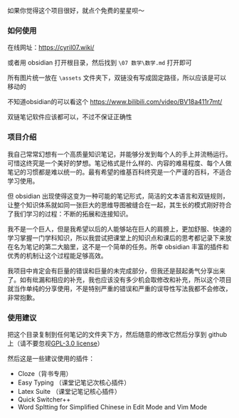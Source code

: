 如果你觉得这个项目很好，就点个免费的星星呗～

### 如何使用

在线网址：https://cyril07.wiki/

或者用 obsidian 打开根目录，然后找到 `\07 数学\数学.md` 打开即可

所有图片统一放在 `\assets` 文件夹下，双链没有写成固定路径，所以应该是可以移动的

不知道obsidian的可以看这个 https://www.bilibili.com/video/BV18a411r7mt/

双链笔记软件应该都可以，不过不保证正确性

### 项目介绍

我自己常常幻想有一个高质量知识笔记，并能够分发到每个人的手上并流畅运行。可惜这终究是一个美好的梦想。笔记格式是什么样的、内容的难易程度、每个人做笔记的习惯都是难以统一的。最有希望的维基百科终究是一个严谨的百科，不适合学习使用。

但 obsidian 出现使得这变为一种可能的笔记形式，简洁的文本语言和双链规则，让整个知识体系就如同一张巨大的思维导图被缝合在一起，其生长的模式刚好符合了我们学习的过程：不断的拓展和连接知识。

我不是一个巨人，但是我希望以后的人能够站在巨人的肩膀上，更加舒服、快速的学习掌握一门学科知识，所以我尝试把课堂上的知识点和课后的思考都记录下来放在名为笔记的第二大脑里，这不是一个简单的任务。所幸 obsidian 丰富的插件和优秀的机制让这个过程能足够高效。

我项目中肯定会有巨量的错误和巨量的未完成部分，但我还是鼓起勇气分享出来了。如有纰漏和相应的补充，我也应该没有多少机会取修改和补充，所以这个项目就当作单纯的分享使用，不是特别严重的错误和严重的误导性写法我都不会修改，非常抱歉。



### 使用建议

把这个目录复制到任何笔记的文件夹下方，然后随意的修改它然后分享到 github 上（请不要忽视[GPL-3.0 license](https://github.com/Satar07/UESTC_MathNote_PC#GPL-3.0-1-ov-file)）

然后这是一些建议使用的插件：

- Cloze（背书专用）
- Easy Typing （课堂记笔记次核心插件）
- Latex Suite （课堂记笔记核心插件）
- Quick Switcher++
- Word Spltting for Simplified Chinese in Edit Mode and Vim Mode 




